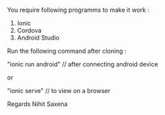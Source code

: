 You require following programms to make it work : 
1) Ionic
2) Cordova
3) Android Studio


Run the following command after cloning : 

"ionic run android" // after connecting android device

or

"ionic serve" // to view on a browser

Regards
Nihit Saxena
